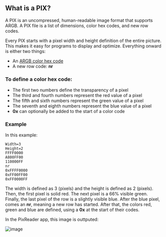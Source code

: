 ## What is a PIX?
A PIX is an uncompressed, human-readable image format that supports ARGB. A PIX file is a list of dimensions, color hex codes, and new row codes.

Every PIX starts with a pixel width and height definition of the entire picture. This makes it easy for programs to display and optimize.
Everything onward is either two things:
* An [ARGB color hex code](https://en.wikipedia.org/wiki/RGBA_color_model)
* A new row code: **nr**

### To define a color hex code:
* The first two numbers define the transparency of a pixel
* The third and fourth numbers represent the red value of a pixel
* The fifth and sixth numbers represent the green value of a pixel
* The seventh and eighth numbers represent the blue value of a pixel
* **0x** can optionally be added to the start of a color code

### Example
In this example:
`````````
Width=3
Height=2
FFFF0000
A800FF00
110000FF
nr
0xFFFF0000
0xFF00FF00
0xFF0000FF
`````````
The width is defined as 3 (pixels) and the height is defined as 2 (pixels). Then, the first pixel is solid red. The next pixel is a 66% visible green. Finally, the last pixel of the row is a slightly visible blue. After the blue pixel, comes an **nr**, meaning a new row has started. After that, the colors red, green and blue are defined, using a **0x** at the start of their codes.

In the PixReader app, this image is outtputed:

![image](https://github.com/user-attachments/assets/4c4b232d-f575-43f2-9c8d-62af65c0381d)
